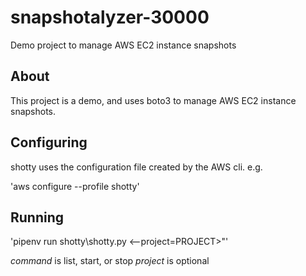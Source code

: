 # snapshotalyzer-30000

Demo project to manage AWS EC2 instance snapshots

## About

This project is a demo, and uses boto3 to manage
AWS EC2 instance snapshots.

## Configuring

shotty uses the configuration file created by the
AWS cli. e.g.

'aws configure --profile shotty'

## Running

'pipenv run shotty\shotty.py <command> <--project=PROJECT>"'

*command* is list, start, or stop
*project* is optional